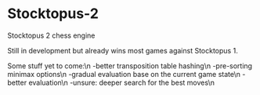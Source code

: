 # Stocktopus-2
Stocktopus 2 chess engine

Still in development but already wins most games against Stocktopus 1.

Some stuff yet to come:\n
-better transposition table hashing\n
-pre-sorting minimax options\n
-gradual evaluation base on the current game state\n
-better evaluation\n
-unsure: deeper search for the best moves\n
